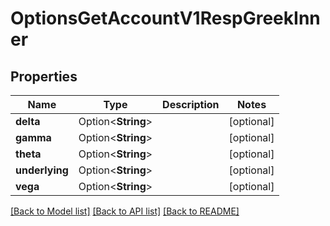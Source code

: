 # OptionsGetAccountV1RespGreekInner

## Properties

Name | Type | Description | Notes
------------ | ------------- | ------------- | -------------
**delta** | Option<**String**> |  | [optional]
**gamma** | Option<**String**> |  | [optional]
**theta** | Option<**String**> |  | [optional]
**underlying** | Option<**String**> |  | [optional]
**vega** | Option<**String**> |  | [optional]

[[Back to Model list]](../README.md#documentation-for-models) [[Back to API list]](../README.md#documentation-for-api-endpoints) [[Back to README]](../README.md)


